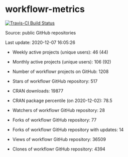 
<!-- README.md is generated from README.Rmd. Please edit that file -->
workflowr-metrics
=================

[![Travis-CI Build Status](https://travis-ci.com/workflowr/workflowr-metrics.svg?branch=master)](https://travis-ci.com/workflowr/workflowr-metrics)

Source: public GitHub repositories

Last update: 2020-12-07 16:05:26

-   Weekly active projects (unique users): 46 (44)

-   Monthly active projects (unique users): 106 (92)

-   Number of workflowr projects on GitHub: 1208

-   Stars of workflowr GitHub repository: 517

-   CRAN downloads: 19877

-   CRAN package percentile (on 2020-12-02): 78.5

-   Watchers of workflowr GitHub repository: 28

-   Forks of workflowr GitHub repository: 77

-   Forks of workflowr GitHub repository with updates: 14

-   Views of workflowr GitHub repository: 36509

-   Clones of workflowr GitHub repository: 4394
